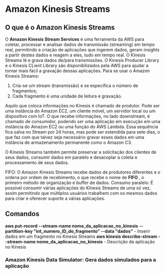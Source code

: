 # Amazon Kinesis Streams

## O que é o Amazon Kinesis Streams

O **Amazon Kinesis Stream Services** é uma ferramenta da AWS para coletar, processar e analisar dados de transmissão (streaming) em tempo real, permitindo a criação de aplicações que ingerem dados, geram insights a partir destes dados e reagem a eles, tudo em tempo real. O Kinesis Streams lê e grava dados de/para transmissões. O Kinesis Producer Library e o Kinesis CLient Library são disponibilizados pela AWS para ajudar a tornar mais fácil a gravação dessas aplicações.
Para se usar o Amazon Kinesis Streams:

1. Cria-se um stream (transmissão) e se especifica o número de fragmentos;
2. Cada fragmento é uma unidade de leitura e gravação.

Aquilo que coloca informações no Kinesis é chamado de produtor. Pode ser uma instância do Amazon EC2, um cliente móvel, um servidor local ou um dispositivo com IoT. O que recebe informações, no lado downstream, é chamado de consumidor, podendo ser uma aplicação em execução em uma instância do Amazon EC2 ou uma função do AWS Lambda.
Essa sequência fica salva no Stream por 24 horas, mas pode ser estendida para sete dias, o que faz com que talvez seja necessário gravar esses dados em uma instância de armazenamento permanente como o Amazon C3.

O Kinesis Streams também permite preservar a solicitação dos clientes de seus dados, consumir dados em paralelo e desacoplar a coleta e processamento de seus dados.

FIFO: O Amazon Kinesis Streams recebe dados de produtores diferentes e o ordena por ordem de recebimento, o que recebe o nome de **FIFO** , o primeiro método de organização e buffer de dados.
Consumo paralelo: É possível consumir várias aplicações do Kinesis Streams de uma só vez, assim permitindo que múltiplos usuários trabalhem com os mesmos dados para criar e oferecer suporte a várias aplicações.

## Comandos

**aws put-record --stream-name nome_da_aplicacao_no_kinesis --partition-key "int_numero_ID_do_fragmento" --data "dados"** - Inserir dados em um fragmento no Kinesis Streams
**aws kinesis describe-stream --stream-name nome_da_aplicacao_no_kinesis** - Descrição da aplicação no Kinesis

### Amazon Kinesis Data Simulator: Gera dados simulados para a aplicação
